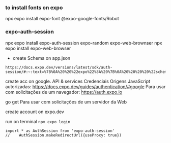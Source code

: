 ### to install fonts on expo
npx expo install expo-font @expo-google-fonts/Robot


### expo-auth-session
npx expo install expo-auth-session expo-random expo-web-brownser
npx expo install expo-web-browser

- create Schema on app.json
```
https://docs.expo.dev/versions/latest/sdk/auth-session/#:~:text=%7B%0A%20%20%22expo%22%3A%20%7B%0A%20%20%20%20%22scheme%22%3A%20%22mycoolredirect%22%0A%20%20%7D%0A%7D

```

create acc on google.
API & services
Credenciais
Origens JavaScript autorizadas:
https://docs.expo.dev/guides/authentication/#google
Para usar com solicitações de um navegador: https://auth.expo.io

go get Para usar com solicitações de um servidor da Web

create account on expo.dev

run on terminal `npx expo login`
```
import * as AuthSession from 'expo-auth-session'
//    AuthSession.makeRedirectUrl({useProxy: true})
```

